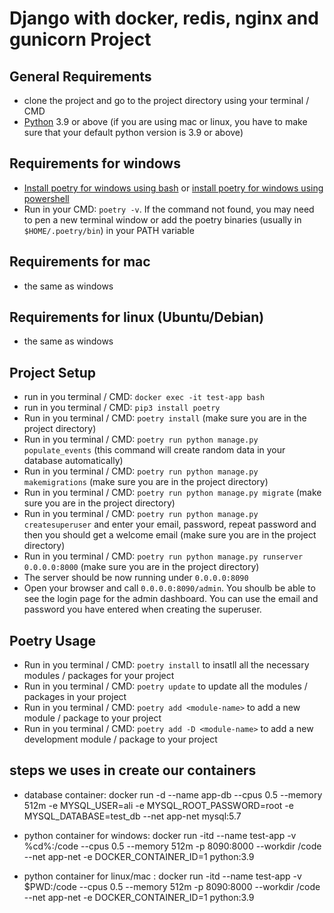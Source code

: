 # Django with docker, redis, nginx and gunicorn Project 

## General Requirements
* clone the project and go to the project directory using your terminal / CMD
* [Python](https://www.python.org/downloads/) 3.9 or above (if you are using mac or linux, you have to make sure that your default python version is 3.9 or above)

## Requirements for windows
* [Install poetry for windows using bash](https://python-poetry.org/docs/#windows-powershell-install-instructions) or [install poetry for windows using powershell](https://python-poetry.org/docs/#windows-powershell-install-instructions)
* Run in your CMD: `poetry -v`. If the command not found, you may need to pen a new terminal window or add the poetry binaries (usually in `$HOME/.poetry/bin`) in your PATH variable

## Requirements for mac
* the same as windows


## Requirements for linux (Ubuntu/Debian)
* the same as windows

## Project Setup
* run in you terminal / CMD: `docker exec -it test-app bash`
* run in you terminal / CMD: `pip3 install poetry`
* Run in you terminal / CMD: `poetry install` (make sure you are in the project directory)
* Run in you terminal / CMD: `poetry run python manage.py populate_events` (this command will create random data in your database automatically)
* Run in you terminal / CMD: `poetry run python manage.py makemigrations` (make sure you are in the project directory)
* Run in you terminal / CMD: `poetry run python manage.py migrate` (make sure you are in the project directory)
* Run in you terminal / CMD: `poetry run python manage.py createsuperuser` and enter your email, password, repeat password and then you should get a welcome email (make sure you are in the project directory)
* Run in you terminal / CMD: `poetry run python manage.py runserver 0.0.0.0:8000` (make sure you are in the project directory)
* The server should be now running under `0.0.0.0:8090`
* Open your browser and call `0.0.0.0:8090/admin`. You shoulb be able to see the login page for the admin dashboard. You can use the email and password you have entered when creating the superuser.


## Poetry Usage
* Run in you terminal / CMD: `poetry install` to insatll all the necessary modules / packages for your project
* Run in you terminal / CMD: `poetry update` to update all the modules / packages in your project
* Run in you terminal / CMD: `poetry add <module-name>` to add a new module / package to your project
* Run in you terminal / CMD: `poetry add -D <module-name>` to add a new development module / package to your project


## steps we uses in create our containers
* database container: docker run -d --name app-db --cpus 0.5 --memory 512m -e MYSQL_USER=ali -e MYSQL_ROOT_PASSWORD=root -e MYSQL_DATABASE=test_db --net app-net mysql:5.7

* python container for windows: docker run -itd --name test-app -v %cd%:/code --cpus 0.5 --memory 512m -p 8090:8000 --workdir /code --net app-net -e DOCKER_CONTAINER_ID=1 python:3.9

* python container for linux/mac : docker run -itd --name test-app -v $PWD:/code --cpus 0.5 --memory 512m -p 8090:8000 --workdir /code --net app-net -e DOCKER_CONTAINER_ID=1 python:3.9
